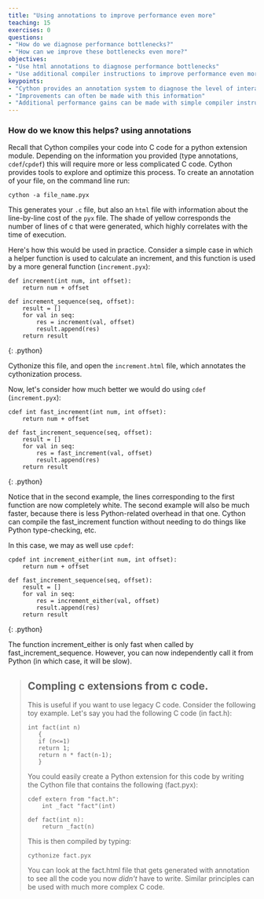 ```yaml
---
title: "Using annotations to improve performance even more"
teaching: 15
exercises: 0
questions:
- "How do we diagnose performance bottlenecks?"
- "How can we improve these bottlenecks even more?"
objectives:
- "Use html annotations to diagnose performance bottlenecks"
- "Use additional compiler instructions to improve performance even more"
keypoints:
- "Cython provides an annotation system to diagnose the level of interaction with Python"
- "Improvements can often be made with this information"
- "Additional performance gains can be made with simple compiler instructions"
---
```


### How do we know this helps? using annotations

Recall that Cython compiles your code into C code for a python extension
module. Depending on the information you provided (type annotations,
`cdef`/`cpdef`) this will require more or less complicated C code. Cython
provides tools to explore and optimize this process. To create an annotation of
your file, on the command line run:

~~~
cython -a file_name.pyx
~~~

This generates your `.c` file, but also an `html` file with information about
the line-by-line cost of the `pyx` file. The shade of yellow corresponds the
number of lines of c that were generated, which highly correlates with the time
of execution.

Here's how this would be used in practice. Consider a simple case in which a
helper function is used to calculate an increment, and this function is used by
a more general function (`increment.pyx`):

~~~
def increment(int num, int offset):
    return num + offset

def increment_sequence(seq, offset):
    result = []
    for val in seq:
        res = increment(val, offset)
        result.append(res)
    return result
~~~
{: .python}

Cythonize this file, and open the `increment.html` file, which annotates the
cythonization process.

Now, let's consider how much better we would do using `cdef` (`increment.pyx`):

~~~
cdef int fast_increment(int num, int offset):
    return num + offset

def fast_increment_sequence(seq, offset):
    result = []
    for val in seq:
        res = fast_increment(val, offset)
        result.append(res)
    return result
~~~
{: .python}

Notice that in the second example, the lines corresponding to the first function
are now completely white. The second example will also be much faster, because
there is less Python-related overhead in that one. Cython can compile the
fast_increment function without needing to do things like Python type-checking,
etc.

In this case, we may as well use `cpdef`:

~~~
cpdef int increment_either(int num, int offset):
    return num + offset

def fast_increment_sequence(seq, offset):
    result = []
    for val in seq:
        res = increment_either(val, offset)
        result.append(res)
    return result
~~~
{: .python}


The function increment_either is only fast when called by
fast_increment_sequence. However, you can now independently call it from Python
(in which case, it will be slow).

> ## Compling c extensions from c code.
> This is useful if you want to use legacy C code. Consider the following toy
> example. Let's say you had the following C code (in fact.h):
>
>     int fact(int n)
>        {
>        if (n<=1)
>        return 1;
>        return n * fact(n-1);
>        }
>
> You could easily create a Python extension for this code by writing the Cython
> file that contains the following (fact.pyx):
>
>     cdef extern from "fact.h":
>         int _fact "fact"(int)
>
>     def fact(int n):
>         return _fact(n)
>     
>
> This is then compiled by typing:
>
>     cythonize fact.pyx  
>
> You can look at the fact.html file that gets generated with annotation to see
> all the code you now *didn't* have to write.
> Similar principles can be used with much more complex C code.
